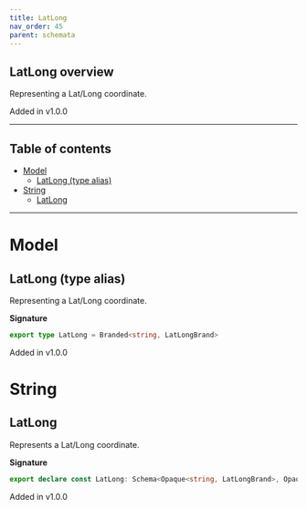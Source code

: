 ```yaml
---
title: LatLong
nav_order: 45
parent: schemata
---
```


## LatLong overview

Representing a Lat/Long coordinate.

Added in v1.0.0

---

<h2 class="text-delta">Table of contents</h2>

- [Model](#model)
  - [LatLong (type alias)](#latlong-type-alias)
- [String](#string)
  - [LatLong](#latlong)

---

# Model

## LatLong (type alias)

Representing a Lat/Long coordinate.

**Signature**

```ts
export type LatLong = Branded<string, LatLongBrand>
```

Added in v1.0.0

# String

## LatLong

Represents a Lat/Long coordinate.

**Signature**

```ts
export declare const LatLong: Schema<Opaque<string, LatLongBrand>, Opaque<string, LatLongBrand>>
```

Added in v1.0.0
